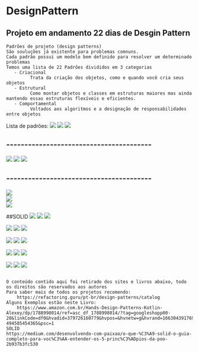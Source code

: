 # DesignPattern
## Projeto em andamento 22 dias de Desgin Pattern
 ```
Padrões de projeto (design patterns)
São souluções já existente para problemas comnuns.
Cada padrão possui um modelo bem definido para resolver um determinado problemas
Temos uma lista de 22 Padrões divididos em 3 categorias
    - Criacional
          Trata da criação dos objetos, como e quando você cria seus objetos
    - Estrutural
          Como montar objetos e classes em estruturas maiores mas ainda mantendo essas estruturas flexíveis e eficientes.
    - Comportamental
          Voltados aos algoritmos e a designação de responsabilidades entre objetos    

```
  Lista de padrões:
![](https://github.com/paulosoujava/DesignPattern2022/blob/main/image/creational/1.png)
![](https://github.com/paulosoujava/DesignPattern2022/blob/main/image/creational/2.png)
![](https://github.com/paulosoujava/DesignPattern2022/blob/main/image/creational/3.png)

## ----------------------------------------
![](https://github.com/paulosoujava/DesignPattern2022/blob/main/image/estrutural/1.png)
![](https://github.com/paulosoujava/DesignPattern2022/blob/main/image/estrutural/2.png)
![](https://github.com/paulosoujava/DesignPattern2022/blob/main/image/estrutural/3.png)

## ----------------------------------------
![](https://github.com/paulosoujava/DesignPattern2022/blob/main/image/comportamental/1.png) 	
![](https://github.com/paulosoujava/DesignPattern2022/blob/main/image/comportamental/2.png) 	
![](https://github.com/paulosoujava/DesignPattern2022/blob/main/image/comportamental/3.png) 	
  


##SOLID
![](https://github.com/paulosoujava/DesignPattern2022/blob/main/imagens/solid/s/1.png)
![](https://github.com/paulosoujava/DesignPattern2022/blob/main/imagens/solid/s/2.png)
![](https://github.com/paulosoujava/DesignPattern2022/blob/main/imagens/solid/s/3.png)

![](https://github.com/paulosoujava/DesignPattern2022/blob/main/imagens/solid/o/1.png)
![](https://github.com/paulosoujava/DesignPattern2022/blob/main/imagens/solid/o/2.png)
![](https://github.com/paulosoujava/DesignPattern2022/blob/main/imagens/solid/o/3.png)

![](https://github.com/paulosoujava/DesignPattern2022/blob/main/imagens/solid/l/1.png)
![](https://github.com/paulosoujava/DesignPattern2022/blob/main/imagens/solid/l/2.png)
![](https://github.com/paulosoujava/DesignPattern2022/blob/main/imagens/solid/l/3.png)

![](https://github.com/paulosoujava/DesignPattern2022/blob/main/imagens/solid/i/1.png)
![](https://github.com/paulosoujava/DesignPattern2022/blob/main/imagens/solid/i/2.png)
![](https://github.com/paulosoujava/DesignPattern2022/blob/main/imagens/solid/i/3.png)

![](https://github.com/paulosoujava/DesignPattern2022/blob/main/imagens/solid/d/1.png)
![](https://github.com/paulosoujava/DesignPattern2022/blob/main/imagens/solid/d/2.png)
![](https://github.com/paulosoujava/DesignPattern2022/blob/main/imagens/solid/d/3.png)




```

O conteúdo contido aqui foi retirado dos sites e livros abaixo, todo os direitos são reservados aos autores
Para saber mais de todos os projetos recomendo:
    https://refactoring.guru/pt-br/design-patterns/catalog
Alguns Exemplos estão neste Livro:
    https://www.amazon.com.br/Hands-Design-Patterns-Kotlin-Alexey/dp/1788998014/ref=asc_df_1788998014/?tag=googleshopp00-20&linkCode=df0&hvadid=379726160779&hvpos=&hvnetw=g&hvrand=1663043917697413162&hvpone=&hvptwo=&hvqmt=&hvdev=c&hvdvcmdl=&hvlocint=&hvlocphy=9102217&hvtargid=pla-494585454365&psc=1
SOLID
https://medium.com/desenvolvendo-com-paixao/o-que-%C3%A9-solid-o-guia-completo-para-voc%C3%AA-entender-os-5-princ%C3%ADpios-da-poo-2b937b3fc530
```
